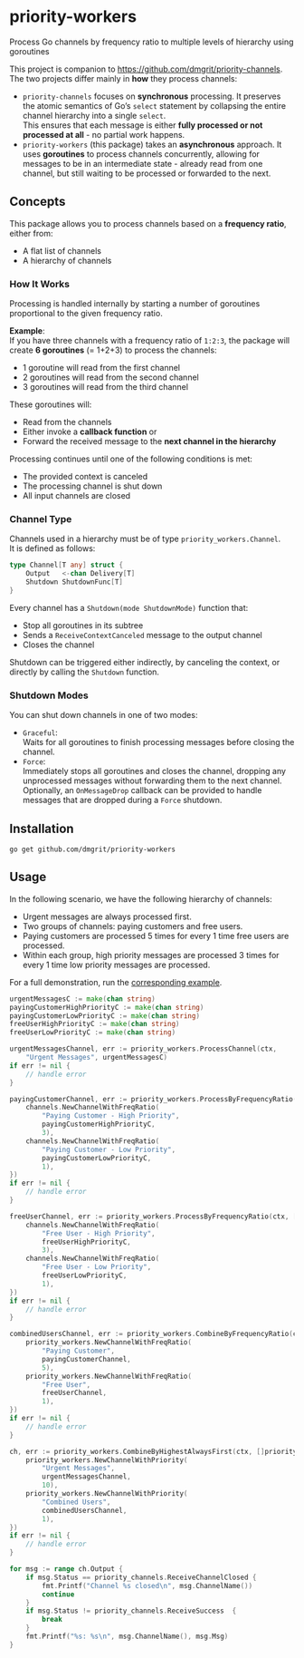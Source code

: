 # priority-workers
Process Go channels by frequency ratio to multiple levels of hierarchy using goroutines

This project is companion to https://github.com/dmgrit/priority-channels.  
The two projects differ mainly in **how** they process channels:
- `priority-channels` focuses on **synchronous** processing.
  It preserves the atomic semantics of Go’s `select` statement by collapsing the entire channel hierarchy into a single `select`.  
  This ensures that each message is either **fully processed or not processed at all** - no partial work happens.
- `priority-workers` (this package) takes an **asynchronous** approach.
   It uses **goroutines** to process channels concurrently, allowing for messages to be in an intermediate state - 
already read from one channel, but still waiting to be processed or forwarded to the next.

## Concepts

This package allows you to process channels based on a **frequency ratio**, either from: 
- A flat list of channels 
- A hierarchy of channels

### How It Works

Processing is handled internally by starting a number of goroutines proportional to the given frequency ratio.

**Example**:   
If you have three channels with a frequency ratio of `1:2:3`, the package will create **6 goroutines** (= 1+2+3) to process the channels:  
- 1 goroutine will read from the first channel
- 2 goroutines will read from the second channel
- 3 goroutines will read from the third channel  

These goroutines will: 
- Read from the channels 
- Either invoke a **callback function** or 
- Forward the received message to the **next channel in the hierarchy**

Processing continues until one of the following conditions is met:
- The provided context is canceled 
- The processing channel is shut down
- All input channels are closed
  
### Channel Type
Channels used in a hierarchy must be of type `priority_workers.Channel`.  
It is defined as follows:  
```go
type Channel[T any] struct {
    Output   <-chan Delivery[T]
    Shutdown ShutdownFunc[T]
}
```
Every channel has a `Shutdown(mode ShutdownMode)` function that:
- Stop all goroutines in its subtree
- Sends a `ReceiveContextCanceled` message to the output channel
- Closes the channel  

Shutdown can be triggered either indirectly, by canceling the context, or directly by calling the `Shutdown` function.  

### Shutdown Modes
You can shut down channels in one of two modes: 
- `Graceful`:   
   Waits for all goroutines to finish processing messages before closing the channel.
- `Force`:   
   Immediately stops all goroutines and closes the channel, dropping any unprocessed messages without forwarding them to the next channel.  
Optionally, an `OnMessageDrop` callback can be provided to handle messages that are dropped during a `Force` shutdown.  

## Installation

```shell
go get github.com/dmgrit/priority-workers
```

## Usage

In the following scenario, we have the following hierarchy of channels:
- Urgent messages are always processed first.
- Two groups of channels: paying customers and free users.
- Paying customers are processed 5 times for every 1 time free users are processed.
- Within each group, high priority messages are processed 3 times for every 1 time low priority messages are processed.

For a full demonstration, run the [corresponding example](examples/multi-hierarchy/main.go).

```go
urgentMessagesC := make(chan string)
payingCustomerHighPriorityC := make(chan string)
payingCustomerLowPriorityC := make(chan string)
freeUserHighPriorityC := make(chan string)
freeUserLowPriorityC := make(chan string)

urgentMessagesChannel, err := priority_workers.ProcessChannel(ctx,
    "Urgent Messages", urgentMessagesC)
if err != nil {
    // handle error
}

payingCustomerChannel, err := priority_workers.ProcessByFrequencyRatio(ctx, []channels.ChannelWithFreqRatio[string]{
    channels.NewChannelWithFreqRatio(
        "Paying Customer - High Priority",
        payingCustomerHighPriorityC,
        3),
    channels.NewChannelWithFreqRatio(
        "Paying Customer - Low Priority",
        payingCustomerLowPriorityC,
        1),
})
if err != nil {
    // handle error
}

freeUserChannel, err := priority_workers.ProcessByFrequencyRatio(ctx, []channels.ChannelWithFreqRatio[string]{
    channels.NewChannelWithFreqRatio(
        "Free User - High Priority",
        freeUserHighPriorityC,
        3),
    channels.NewChannelWithFreqRatio(
        "Free User - Low Priority",
        freeUserLowPriorityC,
        1),
})
if err != nil {
    // handle error
}

combinedUsersChannel, err := priority_workers.CombineByFrequencyRatio(ctx, []priority_workers.ChannelWithFreqRatio[string]{
    priority_workers.NewChannelWithFreqRatio(
        "Paying Customer",
        payingCustomerChannel,
        5),
    priority_workers.NewChannelWithFreqRatio(
        "Free User",
        freeUserChannel,
        1),
})
if err != nil {
    // handle error
}

ch, err := priority_workers.CombineByHighestAlwaysFirst(ctx, []priority_workers.ChannelWithPriority[string]{
    priority_workers.NewChannelWithPriority(
        "Urgent Messages",
        urgentMessagesChannel,
        10),
    priority_workers.NewChannelWithPriority(
        "Combined Users",
        combinedUsersChannel,
        1),
})
if err != nil {
    // handle error
}

for msg := range ch.Output {
    if msg.Status == priority_channels.ReceiveChannelClosed {
        fmt.Printf("Channel %s closed\n", msg.ChannelName())
        continue
    }
    if msg.Status != priority_channels.ReceiveSuccess  {
        break
    }
    fmt.Printf("%s: %s\n", msg.ChannelName(), msg.Msg)
}
```